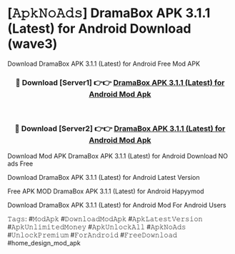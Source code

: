 # [𝙰𝚙𝚔𝙽𝚘𝙰𝚍𝚜] DramaBox APK 3.1.1 (Latest) for Android Download (wave3)
Download DramaBox APK 3.1.1 (Latest) for Android Free Mod APK

<div align="center">
<h3>🔴 Download [Server1] 👉👉 <a href="https://apkcomod.com?title=DramaBox_APK_3.1.1_(Latest)_for_Android">DramaBox APK 3.1.1 (Latest) for Android Mod Apk</a></h3><br>

<h3>🔴 Download [Server2] 👉👉 <a href="https://apkcomod.com?title=DramaBox_APK_3.1.1_(Latest)_for_Android">DramaBox APK 3.1.1 (Latest) for Android Mod Apk</a></h3>
</div>


 Download Mod APK DramaBox APK 3.1.1 (Latest) for Android Download NO ads Free

Download DramaBox APK 3.1.1 (Latest) for Android Latest Version

Free APK MOD DramaBox APK 3.1.1 (Latest) for Android Hapyymod

Download DramaBox APK 3.1.1 (Latest) for Android Mod For Android Users

𝚃𝚊𝚐𝚜: #𝙼𝚘𝚍𝙰𝚙𝚔 #𝙳𝚘𝚠𝚗𝚕𝚘𝚊𝚍𝙼𝚘𝚍𝙰𝚙𝚔 #𝙰𝚙𝚔𝙻𝚊𝚝𝚎𝚜𝚝𝚅𝚎𝚛𝚜𝚒𝚘𝚗 #𝙰𝚙𝚔𝚄𝚗𝚕𝚒𝚖𝚒𝚝𝚎𝚍𝙼𝚘𝚗𝚎𝚢 #𝙰𝚙𝚔𝚄𝚗𝚕𝚘𝚌𝚔𝙰𝚕𝚕 #𝙰𝚙𝚔𝙽𝚘𝙰𝚍𝚜 #𝚄𝚗𝚕𝚘𝚌𝚔𝙿𝚛𝚎𝚖𝚒𝚞𝚖 #𝙵𝚘𝚛𝙰𝚗𝚍𝚛𝚘𝚒𝚍 #𝙵𝚛𝚎𝚎𝙳𝚘𝚠𝚗𝚕𝚘𝚊𝚍 #home_design_mod_apk